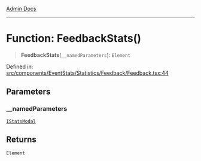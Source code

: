 [Admin Docs](/)

***

# Function: FeedbackStats()

> **FeedbackStats**(`__namedParameters`): `Element`

Defined in: [src/components/EventStats/Statistics/Feedback/Feedback.tsx:44](https://github.com/PalisadoesFoundation/talawa-admin/blob/main/src/components/EventStats/Statistics/Feedback/Feedback.tsx#L44)

## Parameters

### \_\_namedParameters

[`IStatsModal`](../../../../../../types/Event/interface/interfaces/IStatsModal.md)

## Returns

`Element`
